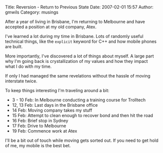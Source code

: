 Title: Reversion - Return to Previous State
Date: 2007-02-01 15:57
Author: gmwils
Category: musings

After a year of living in Brisbane, I'm returning to Melbourne and have
accepted a position at my old company, Atex.

I've learned a lot during my time in Brisbane. Lots of randomly useful
technical things, like the `explicit` keyword for C++ and how mobile
phones are built.

More importantly, I've discovered a lot of things about myself. A large
part why I'm going back is crystallization of my values and how they
impact what I do with my time.

If only I had managed the same revelations without the hassle of moving
interstate twice.

To keep things interesting I'm traveling around a bit:

-   3 - 10 Feb: In Melbourne conducting a training course for Trolltech
-   12, 13 Feb: Last days in the Brisbane office
-   14 Feb: Moving company takes my stuff
-   15 Feb: Attempt to clean enough to recover bond and then hit the
    road
-   16 Feb: Brief stop in Sydney
-   17 Feb: Drive to Melbourne
-   19 Feb: Commence work at Atex

I'll be a bit out of touch while moving gets sorted out. If you need to
get hold of me, my mobile is the best bet.

